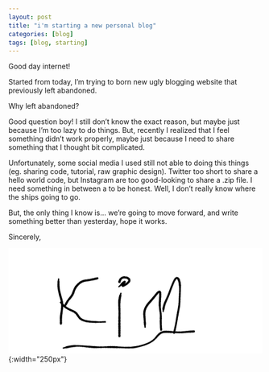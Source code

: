 ```yaml
---
layout: post
title: "i'm starting a new personal blog"
categories: [blog]
tags: [blog, starting]
---
```


Good day internet!

Started from today, I’m trying to born new ugly blogging website that previously left abandoned.

Why left abandoned?

Good question boy! I still don’t know the exact reason, but maybe just because I’m too lazy to do things. But, recently I realized that I feel something didn’t work properly, maybe just because I need to share something that I thought bit complicated. 

Unfortunately, some social media I used still not able to doing this things (eg. sharing code, tutorial, raw graphic design). Twitter too short to share a hello world code, but Instagram are too good-looking to share a .zip file. I need something in between a to be honest.
Well, I don’t really know where the ships going to go. 

But, the only thing I know is… we’re going to move forward, and write something better than yesterday, hope it works.





Sincerely,

![](/assets/img/signature.png){:width="250px"}